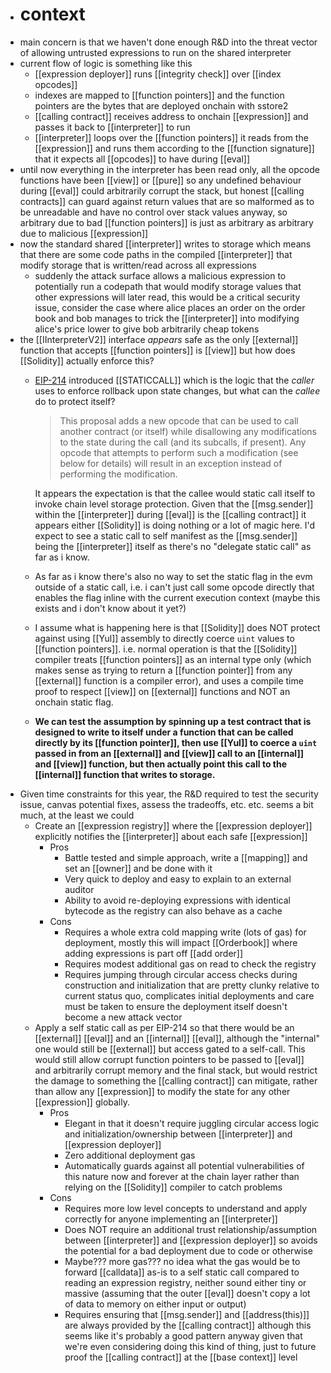 - # context
- main concern is that we haven't done enough R&D into the threat vector of allowing untrusted expressions to run on the shared interpreter
- current flow of logic is something like this
	- [[expression deployer]] runs [[integrity check]] over [[index opcodes]]
	- indexes are mapped to [[function pointers]] and the function pointers are the bytes that are deployed onchain with sstore2
	- [[calling contract]] receives address to onchain [[expression]] and passes it back to [[interpreter]] to run
	- [[interpreter]] loops over the [[function pointers]] it reads from the [[expression]] and runs them according to the [[function signature]] that it expects all [[opcodes]] to have during [[eval]]
- until now everything in the interpreter has been read only, all the opcode functions have been [[view]] or [[pure]] so any undefined behaviour during [[eval]] could arbitrarily corrupt the stack, but honest [[calling contracts]] can guard against return values that are so malformed as to be unreadable and have no control over stack values anyway, so arbitrary due to bad [[function pointers]] is just as arbitrary as arbitrary due to malicious [[expression]]
- now the standard shared [[interpreter]] writes to storage which means that there are some code paths in the compiled [[interpreter]] that modify storage that is written/read across all expressions
	- suddenly the attack surface allows a malicious expression to potentially run a codepath that would modify storage values that other expressions will later read, this would be a critical security issue, consider the case where alice places an order on the order book and bob manages to trick the [[interpreter]] into modifying alice's price lower to give bob arbitrarily cheap tokens
- the [[IInterpreterV2]] interface _appears_ safe as the only [[external]] function that accepts [[function pointers]] is [[view]] but how does [[Solidity]] actually enforce this?
	- [EIP-214](https://eips.ethereum.org/EIPS/eip-214) introduced [[STATICCALL]] which is the logic that the _caller_ uses to enforce rollback upon state changes, but what can the _callee_ do to protect itself?
	  
	  > This proposal adds a new opcode that can be used to call another contract (or itself) while disallowing any modifications to the state during the call (and its subcalls, if present). Any opcode that attempts to perform such a modification (see below for details) will result in an exception instead of performing the modification.
	  
	  It appears the expectation is that the callee would static call itself to invoke chain level storage protection. Given that the [[msg.sender]] within the [[interpreter]] during [[eval]] is the [[calling contract]] it appears either [[Solidity]] is doing nothing or a lot of magic here. I'd expect to see a static call to self manifest as the [[msg.sender]] being the [[interpreter]] itself as there's no "delegate static call" as far as i know.
	- As far as i know there's also no way to set the static flag in the evm outside of a static call, i.e. i can't just call some opcode directly that enables the flag inline with the current execution context (maybe this exists and i don't know about it yet?)
	- I assume what is happening here is that [[Solidity]] does NOT protect against using [[Yul]] assembly to directly coerce `uint` values to [[function pointers]]. i.e. normal operation is that the [[Solidity]] compiler treats [[function pointers]] as an internal type only (which makes sense as trying to return a [[function pointer]] from any [[external]] function is a compiler error), and uses a compile time proof to respect [[view]] on [[external]] functions and NOT an onchain static flag.
	- **We can test the assumption by spinning up a test contract that is designed to write to itself under a function that can be called directly by its [[function pointer]], then use [[Yul]] to coerce a `uint` passed in from an [[external]] and [[view]] call to an [[internal]] and [[view]] function, but then actually point this call to the [[internal]] function that writes to storage.**
- Given time constraints for this year, the R&D required to test the security issue, canvas potential fixes, assess the tradeoffs, etc. etc. seems a bit much, at the least we could
	- Create an [[expression registry]] where the [[expression deployer]] explicitly notifies the [[interpreter]] about each safe [[expression]]
		- Pros
			- Battle tested and simple approach, write a [[mapping]] and set an [[owner]] and be done with it
			- Very quick to deploy and easy to explain to an external auditor
			- Ability to avoid re-deploying expressions with identical bytecode as the registry can also behave as a cache
		- Cons
			- Requires a whole extra cold mapping write (lots of gas) for deployment, mostly this will impact [[Orderbook]] where adding expressions is part off [[add order]]
			- Requires modest additional gas on read to check the registry
			- Requires jumping through circular access checks during construction and initialization that are pretty clunky relative to current status quo, complicates initial deployments and care must be taken to ensure the deployment itself doesn't become a new attack vector
	- Apply a self static call as per EIP-214 so that there would be an [[external]] [[eval]] and an [[internal]] [[eval]], although the "internal" one would still be [[external]] but access gated to a self-call. This would still allow corrupt function pointers to be passed to [[eval]] and arbitrarily corrupt memory and the final stack, but would restrict the damage to something the [[calling contract]] can mitigate, rather than allow any [[expression]] to modify the state for any other [[expression]] globally.
		- Pros
			- Elegant in that it doesn't require juggling circular access logic and initialization/ownership between [[interpreter]] and [[expression deployer]]
			- Zero additional deployment gas
			- Automatically guards against all potential vulnerabilities of this nature now and forever at the chain layer rather than relying on the [[Solidity]] compiler to catch problems
		- Cons
			- Requires more low level concepts to understand and apply correctly for anyone implementing an [[interpreter]]
			- Does NOT require an additional trust relationship/assumption between [[interpreter]] and [[expression deployer]] so avoids the potential for a bad deployment due to code or otherwise
			- Maybe??? more gas??? no idea what the gas would be to forward [[calldata]] as-is to a self static call compared to reading an expression registry, neither sound either tiny or massive (assuming that the outer [[eval]] doesn't copy a lot of data to memory on either input or output)
			- Requires ensuring that [[msg.sender]] and [[address(this)]] are always provided by the [[calling contract]] although this seems like it's probably a good pattern anyway given that we're even considering doing this kind of thing, just to future proof the [[calling contract]] at the [[base context]] level